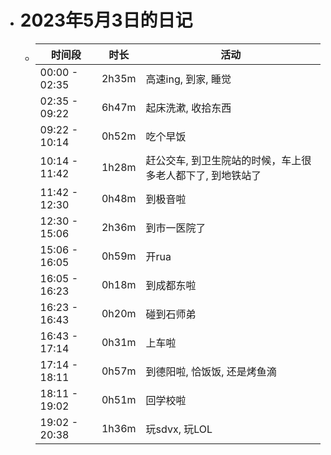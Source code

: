 - # 2023年5月3日的日记
	- | 时间段 | 时长 | 活动 |
	  | ---- | ---- | ---- |
	  | 00:00 - 02:35 | 2h35m | 高速ing, 到家, 睡觉 |
	  | 02:35 - 09:22 | 6h47m | 起床洗漱, 收拾东西 |
	  | 09:22 - 10:14 | 0h52m | 吃个早饭 |
	  | 10:14 - 11:42 | 1h28m | 赶公交车, 到卫生院站的时候，车上很多老人都下了, 到地铁站了 |
	  | 11:42 - 12:30 | 0h48m | 到极音啦 |
	  | 12:30 - 15:06 | 2h36m | 到市一医院了 |
	  | 15:06 - 16:05 | 0h59m | 开rua |
	  | 16:05 - 16:23 | 0h18m | 到成都东啦 |
	  | 16:23 - 16:43 | 0h20m | 碰到石师弟 |
	  | 16:43 - 17:14 | 0h31m | 上车啦 |
	  | 17:14 - 18:11 | 0h57m | 到德阳啦, 恰饭饭, 还是烤鱼滴 |
	  | 18:11 - 19:02 | 0h51m | 回学校啦 |
	  | 19:02 - 20:38 | 1h36m | 玩sdvx, 玩LOL |